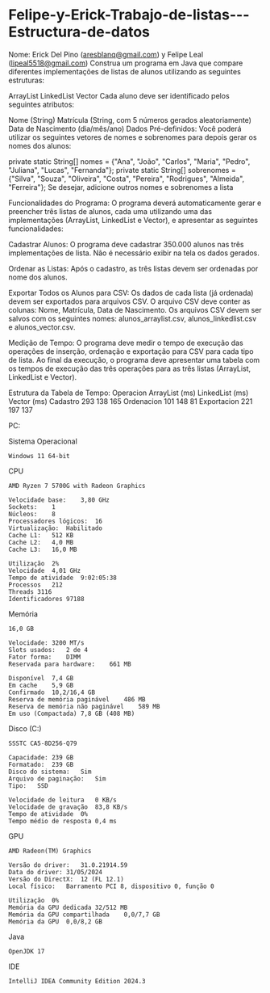 # Felipe-y-Erick-Trabajo-de-listas---Estructura-de-datos

Nome: Erick Del Pino (aresblanq@gmail.com) y Felipe Leal (lipeal5518@gmail.com)
Construa um programa em Java que compare diferentes implementações de listas de alunos utilizando as seguintes estruturas:

ArrayList
LinkedList
Vector
Cada aluno deve ser identificado pelos seguintes atributos:

Nome (String)
Matrícula (String, com 5 números gerados aleatoriamente)
Data de Nascimento (dia/mês/ano)
Dados Pré-definidos:
Você poderá utilizar os seguintes vetores de nomes e sobrenomes para depois gerar os nomes dos alunos:

private static String[] nomes = {"Ana", "João", "Carlos", "Maria", "Pedro", "Juliana", "Lucas", "Fernanda"};
private static String[] sobrenomes = {"Silva", "Souza", "Oliveira", "Costa", "Pereira", "Rodrigues", "Almeida", "Ferreira"};
Se desejar, adicione outros nomes e sobrenomes a lista

Funcionalidades do Programa:
O programa deverá automaticamente gerar e preencher três listas de alunos, cada uma utilizando uma das implementações (ArrayList, LinkedList e Vector), e apresentar as seguintes funcionalidades:

Cadastrar Alunos:
O programa deve cadastrar 350.000 alunos nas três implementações de lista. Não é necessário exibir na tela os dados gerados.

Ordenar as Listas:
Após o cadastro, as três listas devem ser ordenadas por nome dos alunos.

Exportar Todos os Alunos para CSV:
Os dados de cada lista (já ordenada) devem ser exportados para arquivos CSV.
O arquivo CSV deve conter as colunas: Nome, Matrícula, Data de Nascimento.
Os arquivos CSV devem ser salvos com os seguintes nomes: alunos_arraylist.csv, alunos_linkedlist.csv e alunos_vector.csv.

Medição de Tempo:
O programa deve medir o tempo de execução das operações de inserção, ordenação e exportação para CSV para cada tipo de lista.
Ao final da execução, o programa deve apresentar uma tabela com os tempos de execução das três operações para as três listas (ArrayList, LinkedList e Vector).

Estrutura da Tabela de Tempo:
Operacion	ArrayList (ms)	LinkedList (ms)	Vector (ms)
Cadastro	293		138		165
Ordenacion	101		148		81
Exportacion	221		197		137

PC:

Sistema Operacional

	Windows 11 64-bit


CPU

	AMD Ryzen 7 5700G with Radeon Graphics 

	Velocidade base:	3,80 GHz
	Sockets:	1
	Núcleos:	8
	Processadores lógicos:	16
	Virtualização:	Habilitado
	Cache L1:	512 KB
	Cache L2:	4,0 MB
	Cache L3:	16,0 MB

	Utilização	2%
	Velocidade	4,01 GHz
	Tempo de atividade	9:02:05:38
	Processos	212
	Threads	3116
	Identificadores	97188


Memória

	16,0 GB

	Velocidade:	3200 MT/s
	Slots usados:	2 de 4
	Fator forma:	DIMM
	Reservada para hardware:	661 MB

	Disponível	7,4 GB
	Em cache	5,9 GB
	Confirmado	10,2/16,4 GB
	Reserva de memória paginável	486 MB
	Reserva de memória não paginável	589 MB
	Em uso (Compactada)	7,8 GB (408 MB)
  

Disco (C:)

	SSSTC CA5-8D256-Q79

	Capacidade:	239 GB
	Formatado:	239 GB
	Disco do sistema:	Sim
	Arquivo de paginação:	Sim
	Tipo:	SSD

	Velocidade de leitura	0 KB/s
	Velocidade de gravação	83,8 KB/s
	Tempo de atividade	0%
	Tempo médio de resposta	0,4 ms

GPU

	AMD Radeon(TM) Graphics

	Versão do driver:	31.0.21914.59
	Data do driver:	31/05/2024
	Versão do DirectX:	12 (FL 12.1)
	Local físico:	Barramento PCI 8, dispositivo 0, função 0

	Utilização	0%
	Memória da GPU dedicada	32/512 MB
	Memória da GPU compartilhada	0,0/7,7 GB
	Memória da GPU	0,0/8,2 GB


Java

	OpenJDK 17


IDE

	IntelliJ IDEA Community Edition 2024.3 
